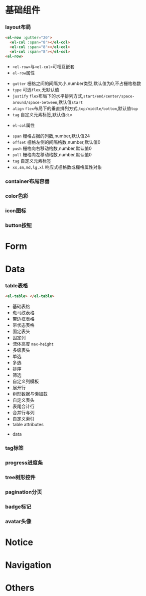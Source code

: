 # 基础组件
### layout布局 
```HTML
<el-row :gutter="20">
  <el-col :span="8"></el-col>
  <el-col :span="8"></el-col>
  <el-col :span="8"></el-col>
<el-row>
```
- `<el-row>`与`<el-col>`可相互嵌套
- `el-row`属性
 + `gutter` 栅格之间的间隔大小,number类型,默认值为0,不占栅格格数
 + `type` 可选`flex`,无默认值
 + `justify` `flex`布局下的水平排列方式,`start/end/center/space-around/space-between`,默认值`start`
 + `align` `flex`布局下的垂直排列方式,`top/middle/bottom`,默认值`top`
 + `tag` 自定义元素标签,默认值`div`
- `el-col`属性
 + `span` 栅格占据的列数,number,默认值24 
 + `offset` 栅格左侧的间隔格数,number,默认值0
 + `push` 栅格向右移动格数,number,默认值0
 + `pull` 栅格向左移动格数,number,默认值0
 + `tag`  自定义元素标签
 + `xs,sm,md,lg,xl` 响应式栅格数或栅格属性对象
### container布局容器
### color色彩
### icon图标
### button按钮
# Form
# Data
### table表格
```HTML
<el-table> </el-table>
```
- 基础表格
- 斑马纹表格
- 带边框表格
- 带状态表格
- 固定表头
- 固定列
- 流体高度 `max-height`
- 多级表头
- 单选
- 多选
- 排序
- 筛选
- 自定义列模板
- 展开行
- 树形数据与懒加载
- 自定义表头
- 表尾合计行
- 合并行与列
- 自定义索引
- table attributes
 + data

### tag标签
### progress进度条
### tree树形控件
### pagination分页
### badge标记
### avatar头像
# Notice
# Navigation
# Others